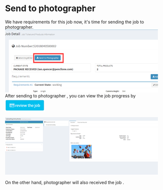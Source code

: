 # Send to photographer

We have requirements for this job now, it's time for sending the job to photographer.![](/assets/sending_to_photographer.png)After sending to photographer ,  you can view the job progress by ![](/assets/review_job.png)

![](/assets/job_working_cordinate.png)

On the other hand, photographer will also received the job .



